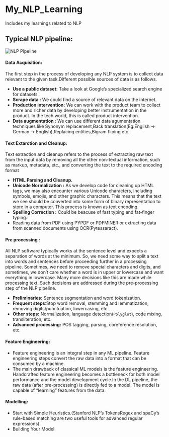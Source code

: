 # My_NLP_Learning
Includes my learnings related to NLP
## Typical NLP pipeline:
![NLP Pipeline](https://user-images.githubusercontent.com/50025496/106348137-feffa180-62e9-11eb-8884-c75f7fcec88b.png)



#### Data Acquisition:
The first step in the process of developing any NLP system is to collect data relevant to the given task.Different possible sources of data is as follows.
* **Use a public dataset:** Take a look at Google’s specialized search engine for datasets
* **Scrape data :** We could find a source of relevant data on the internet.
* **Production intervention:** We can work with the product team to collect more and richer data by developing better instrumentation in the product. In the tech world, this is called product intervention.
* **Data augmentation :** We can use different data agumentation techniques like Synonym replacement,Back translation(Eg:English -> German -> English),Replacing entities,Bigram fliping etc.


#### Text Extarction and Cleanup:
Text extraction and cleanup refers to the process of extracting raw text from the input data by removing all the other non-textual information, such as markup, metadata, etc., and converting the text to the required encoding format

* **HTML Parsing and Cleanup.**
* **Unicode Normalization :** As we develop code for cleaning up HTML tags, we may also encounter various Unicode characters, including symbols, emojis, and other graphic characters. This means that the text we see should be converted into some form of binary representation to store in a computer. This process is known as text encoding.
* **Spelling Correction :** Could be beacuse of fast typing and fat-finger typing.
* Reading data from PDF using PYPDF or PDFMINER or extracting data from scanned documents using OCR(Pytessaract).

#### Pre processing :

All NLP software typically works at the sentence level and expects a separation of words at the minimum. So, we need some way to split a text into words and sentences before proceeding further in a processing pipeline. Sometimes, we need to remove special characters and digits, and sometimes, we don’t care whether a word is in upper or lowercase and want everything in lowercase. Many more decisions like this are made while processing text. Such decisions are addressed during the pre-processing step of the NLP pipeline.

* **Preliminaries:** Sentence segmentation and word tokenization.
* **Frequent steps**:Stop word removal, stemming and lemmatization, removing digits/punctuation, lowercasing, etc.
* **Other steps:** Normalization, language detection(`Polyglot`), code mixing, transliteration, etc.
* **Advanced processing:** POS tagging, parsing, coreference resolution, etc.

#### Feature Engineering:

* Feature engineering is an integral step in any ML pipeline. Feature engineering steps convert the raw data into a format that can be consumed by a machine.
* The main drawback of classical ML models is the feature engineering. Handcrafted feature engineering becomes a bottleneck for both model performance and the model development cycle.In the DL pipeline, the raw data (after pre-processing) is directly fed to a model. The model is capable of “learning” features from the data.

#### Modelling:

* Start with Simple Heuristics.(Stanford NLP’s TokensRegex and spaCy’s rule-based matching are two useful tools for advanced regular expressions).
* Building Your Model

